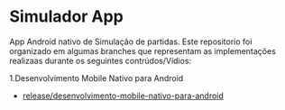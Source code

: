 # Simulador App

App Android nativo de Simulação de partidas. Este repositorio foi organizado em algumas branches que representam as implementações realizaas durante os seguintes contrúdos/Vídios:

1.Desenvolvimento Mobile Nativo para Android
- [release/desenvolvimento-mobile-nativo-para-android](https://github.com/alex241262/Simulador/tree/release/desenvolvimento-mobile-para-android)

